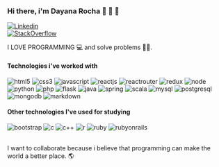 ### Hi there, i'm **Dayana Rocha** 👋 👋 👋 
[![Linkedin](https://img.shields.io/badge/LinkedIn-0077B5?style=for-the-badge&logo=linkedin&logoColor=white)](https://www.linkedin.com/in/dayana-rocha-97a5a91b8/) <br/>
[![StackOverflow](https://aleen42.github.io/badges/src/stackoverflow.svg)](https://stackoverflow.com/users/22213189/dayana-rocha)

I LOVE PROGRAMMING 💻 
and solve problems 🕵️‍♀️.

<!--
![Dayana's GitHub stats](https://github-readme-stats.vercel.app/api?username=dayanarocham&show_icons=true)
-->

#### Technologies i've worked with
<div style="display: inline-block"> 
  <img alt="html5" src="https://img.shields.io/badge/HTML5-E34F26?style=for-the-badge&logo=html5&logoColor=white" />
  <img alt="css3" src="https://img.shields.io/badge/CSS3-1572B6?style=for-the-badge&logo=css3&logoColor=white" />
  <img alt="javascript" src="https://img.shields.io/badge/JavaScript-F7DF1E?style=for-the-badge&logo=javascript&logoColor=black" />
  <img alt="reactjs" src="https://img.shields.io/badge/React-20232A?style=for-the-badge&logo=react&logoColor=61DAFB" />
  <img alt="reactrouter" src="https://img.shields.io/badge/React_Router-CA4245?style=for-the-badge&logo=react-router&logoColor=white" />
  <img alt="redux" src="https://img.shields.io/badge/Redux-593D88?style=for-the-badge&logo=redux&logoColor=white" />
  <img alt="node" src="https://img.shields.io/badge/Node.js-43853D?style=for-the-badge&logo=node.js&logoColor=white" />
  <img alt="python" src="https://img.shields.io/badge/Python-14354C?style=for-the-badge&logo=python&logoColor=white" />
  <img alt="php" src="https://img.shields.io/badge/PHP-777BB4?style=for-the-badge&logo=php&logoColor=white" />
  <img alt="flask" src="https://img.shields.io/badge/Flask-000000?style=for-the-badge&logo=flask&logoColor=white" />
  <img alt="java" src="https://img.shields.io/badge/Java-ED8B00?style=for-the-badge&logo=openjdk&logoColor=white" />
  <img alt="spring" src="https://img.shields.io/badge/Spring-6DB33F?style=for-the-badge&logo=spring&logoColor=white" />
  <img alt="scala" src="https://img.shields.io/badge/Scala-DC322F?style=for-the-badge&logo=scala&logoColor=white" />
  <img alt="mysql" src="https://img.shields.io/badge/MySQL-00000F?style=for-the-badge&logo=mysql&logoColor=white" />
  <img alt="postgresql" src="https://img.shields.io/badge/PostgreSQL-316192?style=for-the-badge&logo=postgresql&logoColor=white" />
  <img alt="mongodb" src="https://img.shields.io/badge/MongoDB-4EA94B?style=for-the-badge&logo=mongodb&logoColor=white" />
  <img alt="markdown" src="https://img.shields.io/badge/Markdown-000000?style=for-the-badge&logo=markdown&logoColor=white" />
</div>


#### Other technologies I've used for studying
<div style="display: inline-block"> 
  <img alt="bootstrap" src="https://img.shields.io/badge/Bootstrap-563D7C?style=for-the-badge&logo=bootstrap&logoColor=white" />
  <img alt="c" src="https://img.shields.io/badge/C-00599C?style=for-the-badge&logo=c&logoColor=white" />
  <img alt="c++" src="https://img.shields.io/badge/C%2B%2B-00599C?style=for-the-badge&logo=c%2B%2B&logoColor=white" />
  <img alt="r" src="https://img.shields.io/badge/R-276DC3?style=for-the-badge&logo=r&logoColor=white" />
  <img alt="ruby" src="https://img.shields.io/badge/Ruby-CC342D?style=for-the-badge&logo=ruby&logoColor=white" />
  <img alt="rubyonrails" src="https://img.shields.io/badge/Ruby_on_Rails-CC0000?style=for-the-badge&logo=ruby-on-rails&logoColor=white" />
</div>

<br/>
<br/>

I want to collaborate because i believe that programming can make the world a better place. 🌎 
